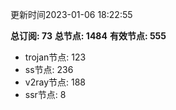 更新时间2023-01-06 18:22:55

**总订阅: 73**
**总节点: 1484**
**有效节点: 555**
- trojan节点: 123
- ss节点: 236
- v2ray节点: 188
- ssr节点: 8
